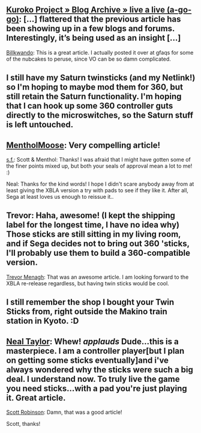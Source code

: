 [Kuroko Project &raquo; Blog Archive &raquo; live a live (a-go-go)](http://www.kurokoproject.com/2009/05/live-a-live-a-go-go/): [...] flattered that the previous article has been showing up in a few blogs and forums. Interestingly, it&#8217;s being used as an insight [...]
---
[Billkwando](http://www.youtube.com/user/Billkwando): This is a great article. I actually posted it over at gfaqs for some of the nubcakes to peruse, since VO can be so damn complicated.

I still have my Saturn twinsticks (and my Netlink!) so I'm hoping to maybe mod them for 360, but still retain the Saturn functionality. I'm hoping that I can hook up some 360 controller guts directly to the microswitches, so the Saturn stuff is left untouched.
---
[MentholMoose](http://www.oratan.com/forum/viewforum.php?f=1): Very compelling article!
---
[s.f.](http://www.kurokoproject.com): Scott & Menthol: Thanks! I was afraid that I might have gotten some of the finer points mixed up, but both your seals of approval mean a lot to me! :)

Neal: Thanks for the kind words! I hope I didn't scare anybody away from at least giving the XBLA version a try with pads to see if they like it. After all, Sega at least loves us enough to reissue it..

Trevor: Haha, awesome! (I kept the shipping label for the longest time, I have no idea why) Those sticks are still sitting in my living room, and if Sega decides not to bring out 360 'sticks, I'll probably use them to build a 360-compatible version.
---
[Trevor Menagh](http://treveport.org/): That was an awesome article. I am looking forward to the XBLA re-release regardless, but having twin sticks would be cool.

I still remember the shop I bought your Twin Sticks from, right outside the Makino train station in Kyoto. :D
---
[Neal Taylor](): Whew! *applauds* Dude...this is a masterpiece. I am a controller player[but I plan on getting some sticks eventually]and i've always wondered why the sticks were such a big deal. I understand now. To truly live the game you need sticks...with a pad you're just playing it. Great article.
---
[Scott Robinson](http://quadhome.com/): Damn, that was a good article!

Scott, thanks!